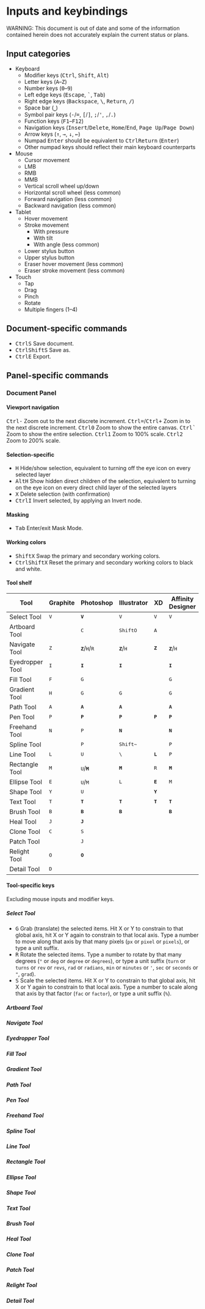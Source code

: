 # Inputs and keybindings

WARNING: This document is out of date and some of the information contained herein does not accurately explain the current status or plans.

## Input categories

- Keyboard
	- Modifier keys (<kbd>Ctrl</kbd>, <kbd>Shift</kbd>, <kbd>Alt</kbd>)
	- Letter keys (<kbd>A</kbd>–<kbd>Z</kbd>)
	- Number keys (<kbd>0</kbd>–<kbd>9</kbd>)
	- Left edge keys (<kbd>Escape</kbd>, <kbd>\`</kbd>, <kbd>Tab</kbd>)
	- Right edge keys (<kbd>Backspace</kbd>, <kbd>\\</kbd>, <kbd>Return</kbd>, <kbd>/</kbd>)
	- Space bar (<kbd>⎵</kbd>)
	- Symbol pair keys (<kbd>-</kbd>/<kbd>=</kbd>, <kbd>\[</kbd>/<kbd>\]</kbd>, <kbd>;</kbd>/<kbd>'</kbd>, <kbd>,</kbd>/<kbd>.</kbd>)
	- Function keys (<kbd>F1</kbd>–<kbd>F12</kbd>)
	- Navigation keys (<kbd>Insert</kbd>/<kbd>Delete</kbd>, <kbd>Home</kbd>/<kbd>End</kbd>, <kbd>Page Up</kbd>/<kbd>Page Down</kbd>)
	- Arrow keys (<kbd>↑</kbd>, <kbd>→</kbd>, <kbd>↓</kbd>, <kbd>←</kbd>)
	- Numpad <kbd>Enter</kbd> should be equivalent to <kbd>Ctrl</kbd><kbd>Return</kbd> (<kbd>Enter</kbd>)
	- Other numpad keys should reflect their main keyboard counterparts
- Mouse
	- Cursor movement
	- LMB
	- RMB
	- MMB
	- Vertical scroll wheel up/down
	- Horizontal scroll wheel (less common)
	- Forward navigation (less common)
	- Backward navigation (less common)
- Tablet
	- Hover movement
	- Stroke movement
		- With pressure
		- With tilt
		- With angle (less common)
	- Lower stylus button
	- Upper stylus button
	- Eraser hover movement (less common)
	- Eraser stroke movement (less common)
- Touch
	- Tap
	- Drag
	- Pinch
	- Rotate
	- Multiple fingers (1–4)

## Document-specific commands

- <kbd>Ctrl</kbd><kbd>S</kbd> Save document.
- <kbd>Ctrl</kbd><kbd>Shift</kbd><kbd>S</kbd> Save as.
- <kbd>Ctrl</kbd><kbd>E</kbd> Export.

## Panel-specific commands

### Document Panel

#### Viewport navigation

<kbd>Ctrl</kbd><kbd>-</kbd> Zoom out to the next discrete increment.
<kbd>Ctrl</kbd><kbd>=</kbd>/<kbd>Ctrl</kbd><kbd>+</kbd> Zoom in to the next discrete increment.
<kbd>Ctrl</kbd><kbd>0</kbd> Zoom to show the entire canvas.
<kbd>Ctrl</kbd><kbd>`</kbd> Zoom to show the entire selection.
<kbd>Ctrl</kbd><kbd>1</kbd> Zoom to 100% scale.
<kbd>Ctrl</kbd><kbd>2</kbd> Zoom to 200% scale.

#### Selection-specific

- <kbd>H</kbd> Hide/show selection, equivalent to turning off the eye icon on every selected layer
- <kbd>Alt</kbd><kbd>H</kbd> Show hidden direct children of the selection, equivalent to turning on the eye icon on every direct child layer of the selected layers
- <kbd>X</kbd> Delete selection (with confirmation)
- <kbd>Ctrl</kbd><kbd>I</kbd> Invert selected, by applying an Invert node.

#### Masking

- <kbd>Tab</kbd> Enter/exit Mask Mode.

#### Working colors

- <kbd>Shift</kbd><kbd>X</kbd> Swap the primary and secondary working colors.
- <kbd>Ctrl</kbd><kbd>Shift</kbd><kbd>X</kbd> Reset the primary and secondary working colors to black and white.

#### Tool shelf

| Tool            | Graphite     | Photoshop                                  | Illustrator                   | XD               | Affinity Designer             | Inkscape | Gimp     |
| --------------- | ------------ | ------------------------------------------ | ----------------------------- | ---------------- | ----------------------------- | -------- | -------- |
Select Tool       | <kbd>V</kbd> | **<kbd>V</kbd>**                           | <kbd>V</kbd>                  | <kbd>V</kbd>     | <kbd>V</kbd>                  |          |          |
Artboard Tool     | <kbd> </kbd> | <kbd>C</kbd>                               | <kbd>Shift</kbd><kbd>O</kbd>  | <kbd>A</kbd>     |                               |          |          |
Navigate Tool     | <kbd>Z</kbd> | **<kbd>Z</kbd>**/<kbd>H</kbd>/<kbd>R</kbd> | **<kbd>Z</kbd>**/<kbd>H</kbd> | **<kbd>Z</kbd>** | **<kbd>Z</kbd>**/<kbd>H</kbd> |          |          |
Eyedropper Tool   | <kbd>I</kbd> | **<kbd>I</kbd>**                           | **<kbd>I</kbd>**              |                  | **<kbd>I</kbd>**              |          |          |
Fill Tool         | <kbd>F</kbd> | <kbd>G</kbd>                               |                               |                  | <kbd>G</kbd>                  |          |          |
Gradient Tool     | <kbd>H</kbd> | <kbd>G</kbd>                               | <kbd>G</kbd>                  |                  | <kbd>G</kbd>                  |          |          |
Path Tool         | <kbd>A</kbd> | **<kbd>A</kbd>**                           | **<kbd>A</kbd>**              |                  | **<kbd>A</kbd>**              |          |          |
Pen Tool          | <kbd>P</kbd> | **<kbd>P</kbd>**                           | **<kbd>P</kbd>**              | **<kbd>P</kbd>** | **<kbd>P</kbd>**              |          |          |
Freehand Tool     | <kbd>N</kbd> | <kbd>P</kbd>                               | **<kbd>N</kbd>**              |                  | **<kbd>N</kbd>**              |          |          |
Spline Tool       | <kbd> </kbd> | <kbd>P</kbd>                               | <kbd>Shift</kbd><kbd>~</kbd>  |                  | <kbd>P</kbd>                  |          |          |
Line Tool         | <kbd>L</kbd> | <kbd>U</kbd>                               | <kbd>\\</kbd>                 | **<kbd>L</kbd>** | <kbd>P</kbd>                  |          |          |
Rectangle Tool    | <kbd>M</kbd> | <kbd>U</kbd>/**<kbd>M</kbd>**              | **<kbd>M</kbd>**              | <kbd>R</kbd>     | **<kbd>M</kbd>**              |          |          |
Ellipse Tool      | <kbd>E</kbd> | <kbd>U</kbd>/<kbd>M</kbd>                  | <kbd>L</kbd>                  | **<kbd>E</kbd>** | <kbd>M</kbd>                  |          |          |
Shape Tool        | <kbd>Y</kbd> | <kbd>U</kbd>                               |                               | **<kbd>Y</kbd>** |                               |          |          |
Text Tool         | <kbd>T</kbd> | **<kbd>T</kbd>**                           | **<kbd>T</kbd>**              | **<kbd>T</kbd>** | **<kbd>T</kbd>**              |          |          |
Brush Tool        | <kbd>B</kbd> | **<kbd>B</kbd>**                           | **<kbd>B</kbd>**              |                  | **<kbd>B</kbd>**              |          |          |
Heal Tool         | <kbd>J</kbd> | **<kbd>J</kbd>**                           |                               |                  |                               |          |          |
Clone Tool        | <kbd>C</kbd> | <kbd>S</kbd>                               |                               |                  |                               |          |          |
Patch Tool        | <kbd> </kbd> | <kbd>J</kbd>                               |                               |                  |                               |          |          |
Relight Tool      | <kbd>O</kbd> | **<kbd>O</kbd>**                           |                               |                  |                               |          |          |
Detail Tool       | <kbd>D</kbd> |                                            |                               |                  |                               |          |          |

#### Tool-specific keys

Excluding mouse inputs and modifier keys.

##### Select Tool

- <kbd>G</kbd> Grab (translate) the selected items. Hit X or Y to constrain to that global axis, hit X or Y again to constrain to that local axis. Type a number to move along that axis by that many pixels (`px` or `pixel` or `pixels`), or type a unit suffix.
- <kbd>R</kbd> Rotate the selected items. Type a number to rotate by that many degrees (`°` or `deg` or `degree` or `degrees`), or type a unit suffix (`turn` or `turns` or `rev` or `revs`, `rad` or `radians`, `min` or `minutes` or `'`, `sec` or `seconds` or `"`, `grad`).
- <kbd>S</kbd> Scale the selected items. Hit X or Y to constrain to that global axis, hit X or Y again to constrain to that local axis. Type a number to scale along that axis by that factor (`fac` or `factor`), or type a unit suffix (`%`).

##### Artboard Tool

##### Navigate Tool

##### Eyedropper Tool

##### Fill Tool

##### Gradient Tool

##### Path Tool

##### Pen Tool

##### Freehand Tool

##### Spline Tool

##### Line Tool

##### Rectangle Tool

##### Ellipse Tool

##### Shape Tool

##### Text Tool

##### Brush Tool

##### Heal Tool

##### Clone Tool

##### Patch Tool

##### Relight Tool

##### Detail Tool
